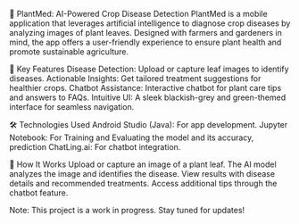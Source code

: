 🌿 PlantMed: AI-Powered Crop Disease Detection
PlantMed is a mobile application that leverages artificial intelligence to diagnose crop diseases by analyzing images of plant leaves. Designed with farmers and gardeners in mind, the app offers a user-friendly experience to ensure plant health and promote sustainable agriculture.

🚀 Key Features
Disease Detection: Upload or capture leaf images to identify diseases.
Actionable Insights: Get tailored treatment suggestions for healthier crops.
Chatbot Assistance: Interactive chatbot for plant care tips and answers to FAQs.
Intuitive UI: A sleek blackish-grey and green-themed interface for seamless navigation.

🛠️ Technologies Used
Android Studio (Java): For app development.
Jupyter Notebook: For Training and Evaluating the model and its accuracy, prediction
ChatLing.ai: For chatbot integration.

🌱 How It Works
Upload or capture an image of a plant leaf.
The AI model analyzes the image and identifies the disease.
View results with disease details and recommended treatments.
Access additional tips through the chatbot feature.


Note: This project is a work in progress. Stay tuned for updates!

